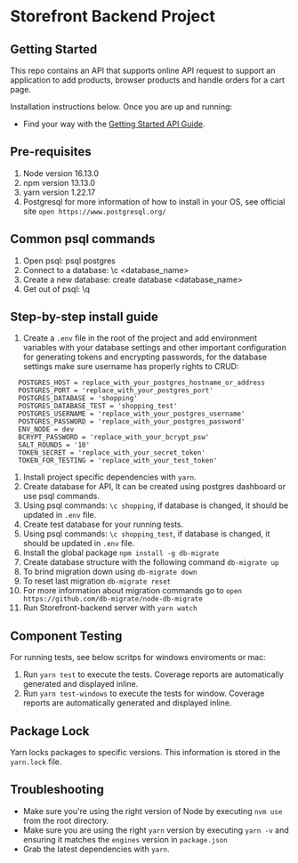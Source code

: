 # Storefront Backend Project

## Getting Started

This repo contains an API that supports online API request to support an application to add products, browser products and handle orders for a cart page.

Installation instructions below. Once you are up and running:
 * Find your way with the [Getting Started API Guide](REQUIREMENTS.md).

## Pre-requisites
1. Node version 16.13.0
1. npm version 13.13.0
1. yarn version 1.22.17
1. Postgresql for more information of how to install in your OS, see official site `open https://www.postgresql.org/`

## Common psql commands
1. Open psql: psql postgres
1. Connect to a database: \c <database_name>
1. Create a new database: create database <database_name>
1. Get out of psql: \q

## Step-by-step install guide
1. Create a `.env` file in the root of the project and add environment variables with your database settings and other important configuration for generating tokens and encrypting passwords, for the database settings make sure username has properly rights to CRUD:

  ```
    POSTGRES_HOST = replace_with_your_postgres_hostname_or_address
    POSTGRES_PORT = 'replace_with_your_postgres_port'
    POSTGRES_DATABASE = 'shopping'
    POSTGRES_DATABASE_TEST = 'shopping_test'
    POSTGRES_USERNAME = 'replace_with_your_postgres_username'
    POSTGRES_PASSWORD = 'replace_with_your_postgres_password'
    ENV_NODE = dev
    BCRYPT_PASSWORD = 'replace_with_your_bcrypt_psw'
    SALT_ROUNDS = '10'
    TOKEN_SECRET = 'replace_with_your_secret_token'
    TOKEN_FOR_TESTING = 'replace_with_your_test_token'
  ```
1. Install project specific dependencies with `yarn`.
1. Create database for API, It can be created using postgres dashboard or use psql commands.
1. Using psql commands: `\c shopping`, if database is changed, it should be updated in `.env` file.
1. Create test database for your running tests.
1. Using psql commands: `\c shopping_test`, if database is changed, it should be updated in `.env` file.
1. Install the global package `npm install -g db-migrate`
1. Create database structure with the following command `db-migrate up`
1. To brind migration down using `db-migrate down`
1. To reset last migration `db-migrate reset`
1. For more information about migration commands go to `open https://github.com/db-migrate/node-db-migrate`
1. Run Storefront-backend server with `yarn watch`

## Component Testing
For running tests, see below scritps for windows enviroments or mac:

1. Run `yarn test` to execute the tests. Coverage reports are automatically generated and displayed inline.
1. Run `yarn test-windows` to execute the tests for window. Coverage reports are automatically generated and displayed inline.

## Package Lock

Yarn locks packages to specific versions. This information is stored in the `yarn.lock` file.

## Troubleshooting

* Make sure you're using the right version of Node by executing `nvm use` from the root directory.
* Make sure you are using the right `yarn` version by executing `yarn -v` and ensuring it matches the `engines` version in `package.json`
* Grab the latest dependencies with `yarn`.
